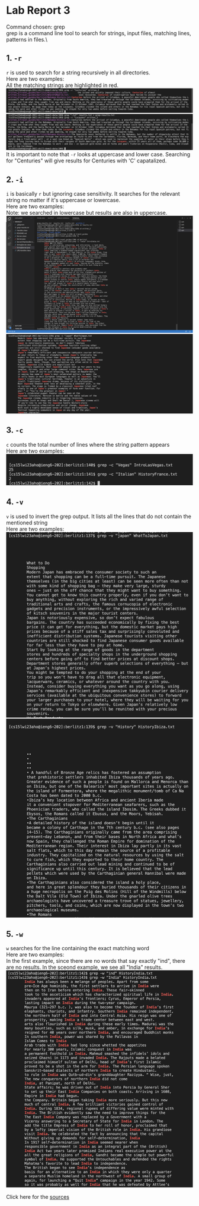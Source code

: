 # Lab Report 3
Command chosen: grep\
grep is a command line tool to search for strings, input files, matching lines, patterns in files.\

## 1. `-r`
`r` is used to search for a string recursively in all directories.\
Here are two examples:\
All the matching strings are highlighted in red.
![Image](r1.png)
![Image](r2.png)
It is important to note that `-r` looks at uppercase and lower case. Searching for "Centuries" will give results for Centuries with 'C' capatalized. 

## 2. `-i`
`i` is basically `r` but ignoring case sensitivity. It searches for the relevant string no matter if it's uppercase or lowercase.\
Here are two examples:\
Note: we searched in lowercase but results are also in uppercase.
![Image](i1.png)
![Image](i2.png)

## 3. `-c`
`c` counts the total number of lines where the string pattern appears\
Here are two examples:
![Image](c.png)

## 4. `-v`
`v` is used to invert the grep output. It lists all the lines that do not contain the mentioned string\
Here are two examples:
![Image](v1.png)
![Image](v2.png)

## 5. `-w`
`w` searches for the line containing the exact matching word\
Here are two examples:\
In the first example, since there are no words that say exactly "ind", there are no results. In the sceond example, we see all "India" results. 
![Image](w.png)

Click here for the [sources](https://www.digitalocean.com/community/tutorials/grep-command-in-linux-unix)
